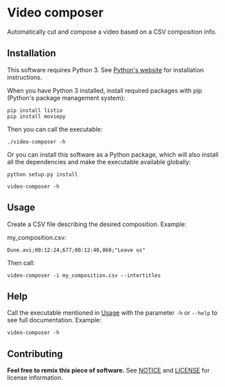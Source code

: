 # Video composer

Automatically cut and compose a video based on a CSV composition info.

## Installation

This software requires Python 3. See [Python's website](https://www.python.org/) for installation instructions.

When you have Python 3 installed, install required packages with pip (Python's package management system):

```
pip install listio
pip install moviepy
```

Then you can call the executable:

```
./video-composer -h
```

Or you can install this software as a Python package, which will also install all the dependencies and make the executable available globally:

```
python setup.py install

video-composer -h
```

## Usage

Create a CSV file describing the desired composition. Example:

my_composition.csv:

```
Dune.avi;00:12:24,677;00:12:40,860;"Leave us"
```

Then call:

```
video-composer -i my_composition.csv --intertitles
```

## Help

Call the executable mentioned in [Usage](#usage) with the parameter `-h` or `--help` to see full documentation. Example:

```
video-composer -h
```

## Contributing

__Feel free to remix this piece of software.__ See [NOTICE](./NOTICE) and [LICENSE](./LICENSE) for license information.
